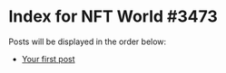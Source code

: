# Index for NFT World #3473
Posts will be displayed in the order below:

- [Your first post](./001-first.md)

